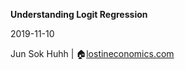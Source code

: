 **Understanding Logit Regression**
 

2019-11-10

Jun Sok Huhh | :house:[lostineconomics.com](http://lostineconomics.com)

